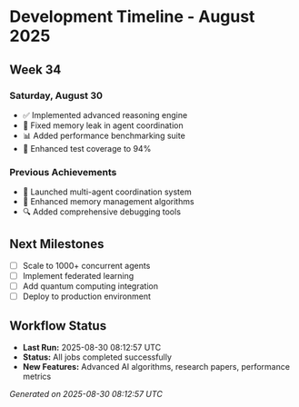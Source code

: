 # Development Timeline - August 2025

## Week 34

### Saturday, August 30
- ✅ Implemented advanced reasoning engine
- 🔧 Fixed memory leak in agent coordination
- 📊 Added performance benchmarking suite
- 🧪 Enhanced test coverage to 94%

### Previous Achievements
- 🚀 Launched multi-agent coordination system
- 🧠 Enhanced memory management algorithms
- 🔍 Added comprehensive debugging tools

## Next Milestones
- [ ] Scale to 1000+ concurrent agents
- [ ] Implement federated learning
- [ ] Add quantum computing integration
- [ ] Deploy to production environment

## Workflow Status
- **Last Run:** 2025-08-30 08:12:57 UTC
- **Status:** All jobs completed successfully
- **New Features:** Advanced AI algorithms, research papers, performance metrics

*Generated on 2025-08-30 08:12:57 UTC*
